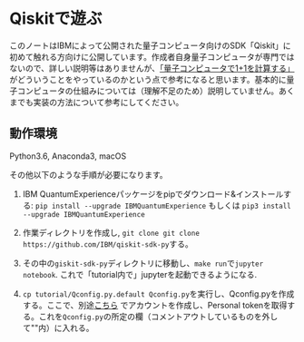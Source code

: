 # Qiskitで遊ぶ
このノートはIBMによって公開された量子コンピュータ向けのSDK「Qiskit」に初めて触れる方向けに公開しています。作成者自身量子コンピュータが専門ではないので、詳しい説明等はありませんが、[「量子コンピュータで1+1を計算する」](http://qiita.com/kjtnk/items/8385052a50e3154d1022)がどういうことをやっているのかという点で参考になると思います。基本的に量子コンピュータの仕組みについては（理解不足のため）説明していません。あくまでも実装の方法について参考にしてください。


## 動作環境
Python3.6, Anaconda3, macOS


その他以下のような手順が必要になります。

1. IBM QuantumExperienceパッケージをpipでダウンロード&インストールする: `pip install --upgrade IBMQuantumExperience` もしくは `pip3 install --upgrade IBMQuantumExperience`

2. 作業ディレクトリを作成し, `git clone git clone https://github.com/IBM/qiskit-sdk-py`する。

3. その中の`giskit-sdk-py`ディレクトリに移動し、`make run`で`jupyter notebook`. これで「tutorial内で」jupyterを起動できるようになる.

4. `cp tutorial/Qconfig.py.default Qconfig.py`を実行し、Qconfig.pyを作成する。ここで、別途[こちら](https://quantumexperience.ng.bluemix.net/qx/user-guide) でアカウントを作成し、Personal tokenを取得する。これを`Qconfig.py`の所定の欄（コメントアウトしているものを外して""内）に入れる。
